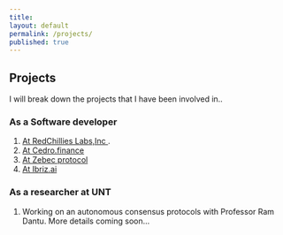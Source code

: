 ```yaml
---
title:
layout: default
permalink: /projects/
published: true
---
```


## Projects
I will break down the projects that I have been involved in..

### As a Software developer

1. <a href="https://redchillies.org/">At RedChillies Labs,Inc </a>.
2. <a href="https://cedro.finance/">At Cedro.finance</a>
3. <a href="https://zebec.io/">At Zebec protocol</a>
4. <a href="https://ibriz.ai/">At Ibriz.ai </a>

### As a researcher at UNT

1. Working on an autonomous consensus protocols with Professor Ram Dantu. More details coming soon...